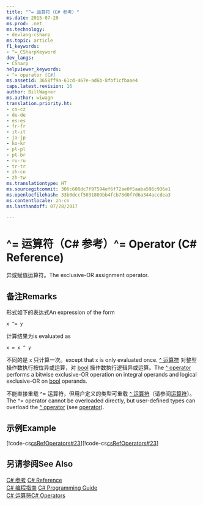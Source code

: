 ```yaml
---
title: "^= 运算符（C# 参考）"
ms.date: 2015-07-20
ms.prod: .net
ms.technology:
- devlang-csharp
ms.topic: article
f1_keywords:
- ^=_CSharpKeyword
dev_langs:
- CSharp
helpviewer_keywords:
- ^= operator [C#]
ms.assetid: 3658ff9a-61cd-467e-ad6b-8fbf1cfbaae4
caps.latest.revision: 16
author: BillWagner
ms.author: wiwagn
translation.priority.ht:
- cs-cz
- de-de
- es-es
- fr-fr
- it-it
- ja-jp
- ko-kr
- pl-pl
- pt-br
- ru-ru
- tr-tr
- zh-cn
- zh-tw
ms.translationtype: HT
ms.sourcegitcommit: 306c608dc7f97594ef6f72ae0f5aaba596c936e1
ms.openlocfilehash: 33b0dccf5031809bb4fcb73d0f7d6a344accdea3
ms.contentlocale: zh-cn
ms.lasthandoff: 07/28/2017

---
```

# <a name="-operator-c-reference"></a><span data-ttu-id="e339b-102">^= 运算符（C# 参考）</span><span class="sxs-lookup"><span data-stu-id="e339b-102">^= Operator (C# Reference)</span></span>
<span data-ttu-id="e339b-103">异或赋值运算符。</span><span class="sxs-lookup"><span data-stu-id="e339b-103">The exclusive-OR assignment operator.</span></span>  
  
## <a name="remarks"></a><span data-ttu-id="e339b-104">备注</span><span class="sxs-lookup"><span data-stu-id="e339b-104">Remarks</span></span>  
 <span data-ttu-id="e339b-105">形式如下的表达式</span><span class="sxs-lookup"><span data-stu-id="e339b-105">An expression of the form</span></span>  
  
```  
x ^= y  
```  
  
 <span data-ttu-id="e339b-106">计算结果为</span><span class="sxs-lookup"><span data-stu-id="e339b-106">is evaluated as</span></span>  
  
```  
x = x ^ y  
```  
  
 <span data-ttu-id="e339b-107">不同的是 `x` 只计算一次。</span><span class="sxs-lookup"><span data-stu-id="e339b-107">except that `x` is only evaluated once.</span></span> <span data-ttu-id="e339b-108">[^ 运算符](../../../csharp/language-reference/operators/xor-operator.md) 对整型操作数执行按位异或运算，对 [bool](../../../csharp/language-reference/keywords/bool.md) 操作数执行逻辑异或运算。</span><span class="sxs-lookup"><span data-stu-id="e339b-108">The [^ operator](../../../csharp/language-reference/operators/xor-operator.md) performs a bitwise exclusive-OR operation on integral operands and logical exclusive-OR on [bool](../../../csharp/language-reference/keywords/bool.md) operands.</span></span>  
  
 <span data-ttu-id="e339b-109">不能直接重载 ^= 运算符，但用户定义的类型可重载 [^ 运算符](../../../csharp/language-reference/operators/xor-operator.md)（请参阅[运算符](../../../csharp/language-reference/keywords/operator.md)）。</span><span class="sxs-lookup"><span data-stu-id="e339b-109">The ^= operator cannot be overloaded directly, but user-defined types can overload the [^ operator](../../../csharp/language-reference/operators/xor-operator.md) (see [operator](../../../csharp/language-reference/keywords/operator.md)).</span></span>  
  
## <a name="example"></a><span data-ttu-id="e339b-110">示例</span><span class="sxs-lookup"><span data-stu-id="e339b-110">Example</span></span>  
 <span data-ttu-id="e339b-111">[!code-cs[csRefOperators#23](../../../csharp/language-reference/operators/codesnippet/CSharp/xor-assignment-operator_1.cs)]</span><span class="sxs-lookup"><span data-stu-id="e339b-111">[!code-cs[csRefOperators#23](../../../csharp/language-reference/operators/codesnippet/CSharp/xor-assignment-operator_1.cs)]</span></span>  
  
## <a name="see-also"></a><span data-ttu-id="e339b-112">另请参阅</span><span class="sxs-lookup"><span data-stu-id="e339b-112">See Also</span></span>  
 <span data-ttu-id="e339b-113">[C# 参考](../../../csharp/language-reference/index.md) </span><span class="sxs-lookup"><span data-stu-id="e339b-113">[C# Reference](../../../csharp/language-reference/index.md) </span></span>  
 <span data-ttu-id="e339b-114">[C# 编程指南](../../../csharp/programming-guide/index.md) </span><span class="sxs-lookup"><span data-stu-id="e339b-114">[C# Programming Guide](../../../csharp/programming-guide/index.md) </span></span>  
 [<span data-ttu-id="e339b-115">C# 运算符</span><span class="sxs-lookup"><span data-stu-id="e339b-115">C# Operators</span></span>](../../../csharp/language-reference/operators/index.md)

